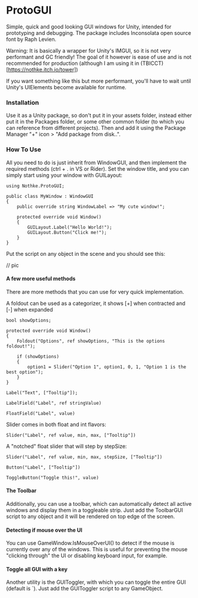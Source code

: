 # ProtoGUI
Simple, quick and good looking GUI windows for Unity, intended for prototyping and debugging. The package includes Inconsolata open source font by Raph Levien.

Warning: It is basically a wrapper for Unity's IMGUI, so it is not very performant and GC friendly! The goal of it however is ease of use and is not recommended for production (although I am using it in (TBICCT)[https://nothke.itch.io/tower])

If you want something like this but more performant, you'll have to wait until Unity's UIElements become available for runtime.

### Installation
Use it as a Unity package, so don't put it in your assets folder, instead either put it in the Packages folder, or some other common folder (to which you can reference from different projects). Then and add it using the Package Manager "+" icon > "Add package from disk..".

### How To Use

All you need to do is just inherit from WindowGUI, and then implement the required methods (ctrl + . in VS or Rider). Set the window title, and you can simply start using your window with GUILayout:

```
using Nothke.ProtoGUI;

public class MyWindow : WindowGUI
{
    public override string WindowLabel => "My cute window!";

    protected override void Window()
    {
        GUILayout.Label("Hello World!");
        GUILayout.Button("Click me!");
    }
}
```

Put the script on any object in the scene and you should see this:

// pic

#### A few more useful methods

There are more methods that you can use for very quick implementation.

A foldout can be used as a categorizer, it shows [+] when contracted and [-] when expanded
```
bool showOptions;

protected override void Window()
{
	Foldout("Options", ref showOptions, "This is the options foldout!");

	if (showOptions)
	{
		option1 = Slider("Option 1", option1, 0, 1, "Option 1 is the best option");
	}
}
```

```
Label("Text", ["Tooltip"]);
```

```
LabelField("Label", ref stringValue)
```

```
FloatField("Label", value)
```

Slider comes in both float and int flavors:
```
Slider("Label", ref value, min, max, ["Tooltip"])
```
A "notched" float slider that will step by stepSize:
```
Slider("Label", ref value, min, max, stepSize, ["Tooltip"])
```

```
Button("Label", ["Tooltip"])
```

```
ToggleButton("Toggle this!", value)
```

#### The Toolbar

Additionally, you can use a toolbar, which can automatically detect all active windows and display them in a toggleable strip. Just add the ToolbarGUI script to any object and it will be rendered on top edge of the screen.

#### Detecting if mouse over the UI

You can use GameWindow.IsMouseOverUI() to detect if the mouse is currently over any of the windows. This is useful for preventing the mouse "clicking through" the UI or disabling keyboard input, for example.

#### Toggle all GUI with a key

Another utility is the GUIToggler, with which you can toggle the entire GUI (default is \`). Just add the GUIToggler script to any GameObject.
